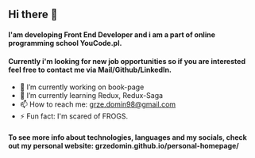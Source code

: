 ## Hi there 👋

#### I'am developing Front End Developer and i am a part of online programming school YouCode.pl. 

#### Currently i'm looking for new job opportunities so if you are interested feel free to contact me via Mail/Github/LinkedIn.

- 🔭 I’m currently working on book-page
- 🌱 I’m currently learning Redux, Redux-Saga
- 📫 How to reach me: grze.domin98@gmail.com
- ⚡ Fun fact: I'm scared of FROGS.

#### To see more info about technologies, languages and my socials, check out my personal website: grzedomin.github.io/personal-homepage/
